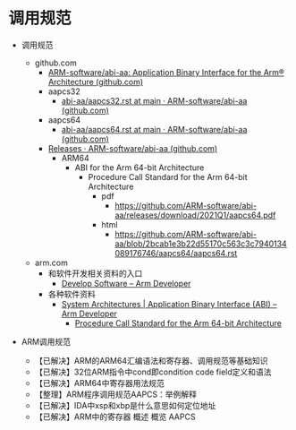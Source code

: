 # 调用规范

* 调用规范
  * github.com
      * [ARM-software/abi-aa: Application Binary Interface for the Arm® Architecture (github.com)](https://github.com/ARM-software/abi-aa)
      * aapcs32
        * [abi-aa/aapcs32.rst at main · ARM-software/abi-aa (github.com)](https://github.com/ARM-software/abi-aa/blob/main/aapcs32/aapcs32.rst)
      * aapcs64
        * [abi-aa/aapcs64.rst at main · ARM-software/abi-aa (github.com)](https://github.com/ARM-software/abi-aa/blob/main/aapcs64/aapcs64.rst)
      * [Releases · ARM-software/abi-aa (github.com)](https://github.com/ARM-software/abi-aa/releases)
          * ARM64
            * ABI for the Arm 64-bit Architecture
              * Procedure Call Standard for the Arm 64-bit Architecture
                * pdf
                  * https://github.com/ARM-software/abi-aa/releases/download/2021Q1/aapcs64.pdf
                * html
                  * https://github.com/ARM-software/abi-aa/blob/2bcab1e3b22d55170c563c3c7940134089176746/aapcs64/aapcs64.rst
  * arm.com
    * 和软件开发相关资料的入口
      * [Develop Software – Arm Developer](https://developer.arm.com/develop-software)
    * 各种软件资料
      * [System Architectures | Application Binary Interface (ABI) – Arm Developer](https://developer.arm.com/architectures/system-architectures/software-standards/abi)
        * [Procedure Call Standard for the Arm 64-bit Architecture](https://developer.arm.com/documentation/ihi0055/latest)


* ARM调用规范
    * 【已解决】ARM的ARM64汇编语法和寄存器、调用规范等基础知识
    * 【已解决】32位ARM指令中cond即condition code field定义和语法
    * 【已解决】ARM64中寄存器用法规范
    * 【整理】ARM程序调用规范AAPCS：举例解释
    * 【已解决】IDA中xsp和xbp是什么意思如何定位地址
    * 【已解决】ARM中的寄存器 概述 概览 AAPCS
